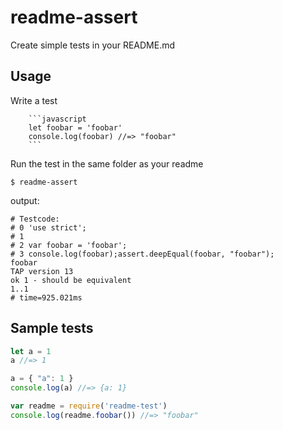 # readme-assert

Create simple tests in your README.md

## Usage

Write a test
````
    ```javascript
    let foobar = 'foobar'
    console.log(foobar) //=> "foobar"
    ```
````

Run the test in the same folder as your readme

```
$ readme-assert
```

output:

```
# Testcode:
# 0 'use strict';
# 1
# 2 var foobar = 'foobar';
# 3 console.log(foobar);assert.deepEqual(foobar, "foobar");
foobar
TAP version 13
ok 1 - should be equivalent
1..1
# time=925.021ms
```

## Sample tests

```javascript
let a = 1
a //=> 1
```

```javascript
a = { "a": 1 }
console.log(a) //=> {a: 1}
```

```javascript
var readme = require('readme-test')
console.log(readme.foobar()) //=> "foobar"
```

